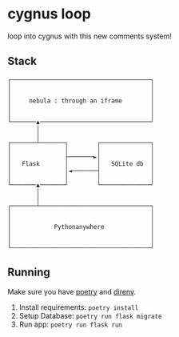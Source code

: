 # cygnus loop
loop into cygnus with this new comments system!

## Stack
```
┌───────────────────────────────────────┐
│                                       │
│                                       │
│     nebula : through an iframe        │
│                                       │
│                                       │
└───────▲───────────────────────────────┘
        │
        │
┌───────┴───────┐        ┌──────────────┐
│               │        │              │
│               ├───────►│              │
│   Flask       │        │   SQLite db  │
│               │◄───────┤              │
│               │        │              │
└───────▲───────┘        └──────────────┘
        │
        │
┌───────┴───────────────────────────────┐
│                                       │
│                                       │
│            Pythonanywhere             │
│                                       │
│                                       │
└───────────────────────────────────────┘
```

## Running

Make sure you have [poetry](https://python-poetry.org/) and [direnv](https://direnv.net/).

1. Install requirements: `poetry install`
1. Setup Database: `poetry run flask migrate`
1. Run app: `poetry run flask run`
